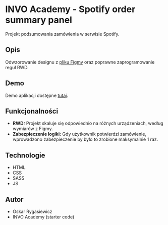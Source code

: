 # INVO Academy - Spotify order summary panel

Projekt podsumowania zamówienia w serwisie Spotify.

## Opis

Odwzorowanie designu z [pliku Figmy](https://www.figma.com/file/uZiLg5YM2sbapKXF55SDdz/Design?type=design&node-id=0%3A1&mode=design&t=8vNB6zYPeyCBgPty-1) oraz poprawne zaprogramowanie reguł RWD.

## Demo

Demo aplikacji dostępne [tutaj](https://grand-stardust-aa0c2a.netlify.app/).

## Funkcjonalności

- **RWD:** Projekt skaluje się odpowiednio na różnych urządzeniach, według wymiarów z Figmy.
- **Zabezpieczenie logiki:** Gdy użytkownik potwierdzi zamówienie, wprowadzono zabezpieczenie by było to zrobione maksymalnie 1 raz.

## Technologie

- HTML
- CSS
- SASS
- JS

## Autor

- Oskar Rygasiewicz
- INVO Academy (starter code)




